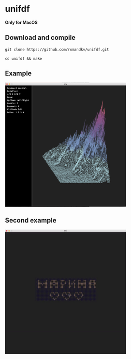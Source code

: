 # unifdf

<b>Only for MacOS</b>

## Download and compile
```
git clone https://github.com/romandkv/unifdf.git
```
```
cd unifdf && make
```
## Example
<img src="images/fdf.png" width="400px">

## Second example
<img src = "images/fdfgif.gif" width="400px">

